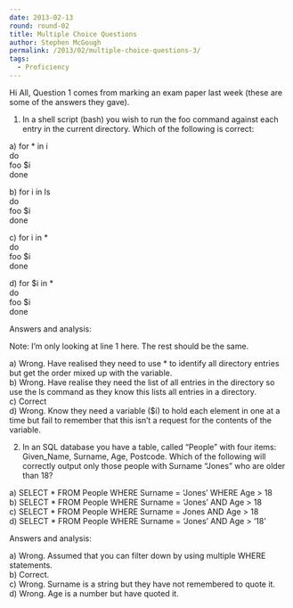 ```yaml
---
date: 2013-02-13
round: round-02
title: Multiple Choice Questions
author: Stephen McGough
permalink: /2013/02/multiple-choice-questions-3/
tags:
  - Proficiency
---
```

Hi All, Question 1 comes from marking an exam paper last week (these are some of the answers they gave).

1) In a shell script (bash) you wish to run the foo command against each entry in the current directory. Which of the following is correct:

a) for * in i  
do  
foo $i  
done

b) for i in ls  
do  
foo $i  
done

c) for i in *  
do  
foo $i  
done

d) for $i in *  
do  
foo $i  
done

Answers and analysis:

Note: I&#8217;m only looking at line 1 here. The rest should be the same.

a) Wrong. Have realised they need to use * to identify all directory entries but get the order mixed up with the variable.  
b) Wrong. Have realise they need the list of all entries in the directory so use the ls command as they know this lists all entries in a directory.  
c) Correct  
d) Wrong. Know they need a variable ($i) to hold each element in one at a time but fail to remember that this isn&#8217;t a request for the contents of the variable.

2) In an SQL database you have a table, called &#8220;People&#8221; with four items: Given_Name, Surname, Age, Postcode. Which of the following will correctly output only those people with Surname &#8220;Jones&#8221; who are older than 18?

a) SELECT * FROM People WHERE Surname = &#8216;Jones&#8217; WHERE Age > 18  
b) SELECT * FROM People WHERE Surname = &#8216;Jones&#8217; AND Age > 18  
c) SELECT * FROM People WHERE Surname = Jones AND Age > 18  
d) SELECT * FROM People WHERE Surname = &#8216;Jones&#8217; AND Age > &#8217;18&#8217;

Answers and analysis:

a) Wrong. Assumed that you can filter down by using multiple WHERE statements.  
b) Correct.  
c) Wrong. Surname is a string but they have not remembered to quote it.  
d) Wrong. Age is a number but have quoted it.

&nbsp;
